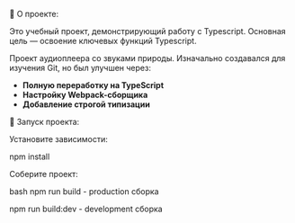 🌟 О проекте:

Это учебный проект, демонстрирующий работу с Typescript. Основная цель — освоение ключевых функций Typescript.

Проект аудиоплеера со звуками природы. Изначально создавался для изучения Git, но был улучшен через:

- **Полную переработку на TypeScript**  
- **Настройку Webpack-сборщика**  
- **Добавление строгой типизации**  

🚀 Запуск проекта:

Установите зависимости:

npm install

Соберите проект:

bash
npm run build - production сборка

npm run build:dev - development сборка
